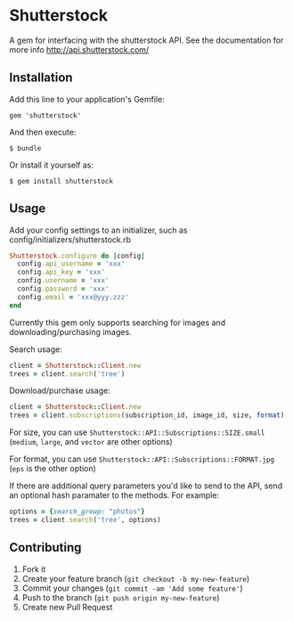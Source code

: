 # Shutterstock

A gem for interfacing with the shutterstock API. See the documentation
for more info http://api.shutterstock.com/

## Installation

Add this line to your application's Gemfile:

    gem 'shutterstock'

And then execute:

    $ bundle

Or install it yourself as:

    $ gem install shutterstock

## Usage

Add your config settings to an initializer, such as
config/initializers/shutterstock.rb

```ruby
Shutterstock.configure do |config|
  config.api_username = 'xxx'
  config.api_key = 'xxx'
  config.username = 'xxx'
  config.password = 'xxx'
  config.email = 'xxx@yyy.zzz'
end
```

Currently this gem only supports searching for images and
downloading/purchasing images.

Search usage:

```ruby
client = Shutterstock::Client.new
trees = client.search('tree')
```

Download/purchase usage:

```ruby
client = Shutterstock::Client.new
trees = client.subscriptions(subscription_id, image_id, size, format)
```

For size, you can use `Shutterstock::API::Subscriptions::SIZE.small`
(`medium`, `large`, and `vector` are other options)

For format, you can use `Shutterstock::API::Subscriptions::FORMAT.jpg`
(`eps` is the other option)

If there are additional query parameters you'd like to send to the API,
send an optional hash paramater to the methods. For example:

```ruby
options = {search_group: "photos"}
trees = client.search('tree', options)
```

## Contributing

1. Fork it
2. Create your feature branch (`git checkout -b my-new-feature`)
3. Commit your changes (`git commit -am 'Add some feature'`)
4. Push to the branch (`git push origin my-new-feature`)
5. Create new Pull Request
